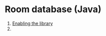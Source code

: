 # Room database (Java)
1. [Enabling the library](https://github.com/RenatSayf/AndroidCheatSheet/blob/master/app/build.gradle#:~:text=Room_Enabling_the_library)
2. []()
